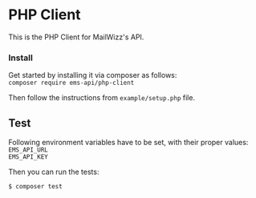 PHP Client
================
This is the PHP Client for MailWizz's API.

### Install
Get started by installing it via composer as follows:   
`composer require ems-api/php-client`  

Then follow the instructions from `example/setup.php` file.

## Test
Following environment variables have to be set, with their proper values:  
`EMS_API_URL`  
`EMS_API_KEY`  

Then you can run the tests:
```bash
$ composer test
``` 

